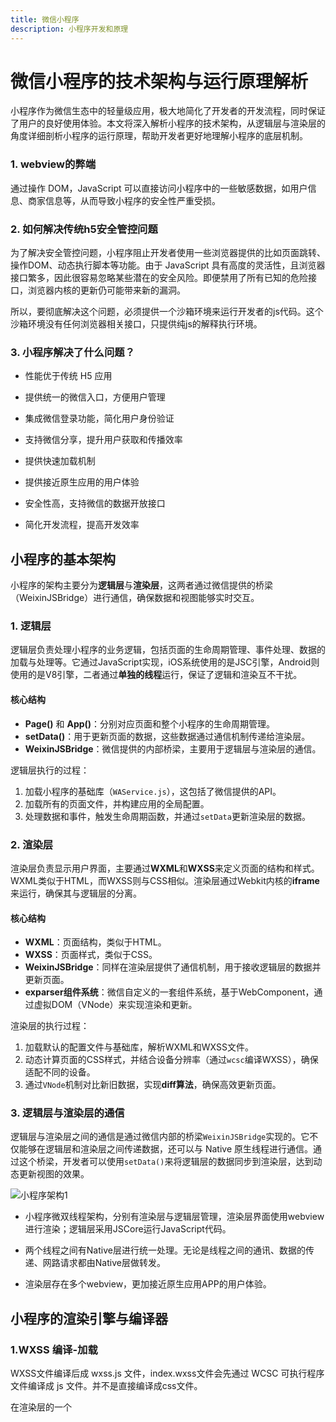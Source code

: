 ```yaml
---
title: 微信小程序
description: 小程序开发和原理
---
```


# 微信小程序的技术架构与运行原理解析

小程序作为微信生态中的轻量级应用，极大地简化了开发者的开发流程，同时保证了用户的良好使用体验。本文将深入解析小程序的技术架构，从逻辑层与渲染层的角度详细剖析小程序的运行原理，帮助开发者更好地理解小程序的底层机制。

### 1. webview的弊端

通过操作 DOM，JavaScript 可以直接访问小程序中的一些敏感数据，如用户信息、商家信息等，从而导致小程序的安全性严重受损。

### 2. 如何解决传统h5安全管控问题

为了解决安全管控问题，小程序阻止开发者使用一些浏览器提供的比如页面跳转、操作DOM、动态执行脚本等功能。由于 JavaScript 具有高度的灵活性，且浏览器接口繁多，因此很容易忽略某些潜在的安全风险。即便禁用了所有已知的危险接口，浏览器内核的更新仍可能带来新的漏洞。

所以，要彻底解决这个问题，必须提供一个沙箱环境来运行开发者的js代码。这个沙箱环境没有任何浏览器相关接口，只提供纯js的解释执行环境。

### 3. 小程序解决了什么问题？

- 性能优于传统 H5 应用

- 提供统一的微信入口，方便用户管理

- 集成微信登录功能，简化用户身份验证

- 支持微信分享，提升用户获取和传播效率

- 提供快速加载机制

- 提供接近原生应用的用户体验

- 安全性高，支持微信的数据开放接口

- 简化开发流程，提高开发效率

## 小程序的基本架构

小程序的架构主要分为**逻辑层**与**渲染层**，这两者通过微信提供的桥梁（WeixinJSBridge）进行通信，确保数据和视图能够实时交互。

### 1. 逻辑层

逻辑层负责处理小程序的业务逻辑，包括页面的生命周期管理、事件处理、数据的加载与处理等。它通过JavaScript实现，iOS系统使用的是JSC引擎，Android则使用的是V8引擎，二者通过**单独的线程**运行，保证了逻辑和渲染互不干扰。

#### 核心结构

- **Page()** 和 **App()**：分别对应页面和整个小程序的生命周期管理。
- **setData()**：用于更新页面的数据，这些数据通过通信机制传递给渲染层。
- **WeixinJSBridge**：微信提供的内部桥梁，主要用于逻辑层与渲染层的通信。

逻辑层执行的过程：

1. 加载小程序的基础库（`WAService.js`），这包括了微信提供的API。
2. 加载所有的页面文件，并构建应用的全局配置。
3. 处理数据和事件，触发生命周期函数，并通过`setData`更新渲染层的数据。

### 2. 渲染层

渲染层负责显示用户界面，主要通过**WXML**和**WXSS**来定义页面的结构和样式。WXML类似于HTML，而WXSS则与CSS相似。渲染层通过Webkit内核的**iframe**来运行，确保其与逻辑层的分离。

#### 核心结构

- **WXML**：页面结构，类似于HTML。
- **WXSS**：页面样式，类似于CSS。
- **WeixinJSBridge**：同样在渲染层提供了通信机制，用于接收逻辑层的数据并更新页面。
- **exparser组件系统**：微信自定义的一套组件系统，基于WebComponent，通过虚拟DOM（VNode）来实现渲染和更新。

渲染层的执行过程：

1. 加载默认的配置文件与基础库，解析WXML和WXSS文件。
2. 动态计算页面的CSS样式，并结合设备分辨率（通过`wcsc`编译WXSS），确保适配不同的设备。
3. 通过`VNode`机制对比新旧数据，实现**diff算法**，确保高效更新页面。

### 3. 逻辑层与渲染层的通信

逻辑层与渲染层之间的通信是通过微信内部的桥梁`WeixinJSBridge`实现的。它不仅能够在逻辑层和渲染层之间传递数据，还可以与 Native 原生线程进行通信。通过这个桥梁，开发者可以使用`setData()`来将逻辑层的数据同步到渲染层，达到动态更新视图的效果。

![小程序架构1](https://p.ipic.vip/ncwq4a.png)

- 小程序微双线程架构，分别有渲染层与逻辑层管理，渲染层界面使用webview进行渲染；逻辑层采用JSCore运行JavaScript代码。

- 两个线程之间有Native层进行统一处理。无论是线程之间的通讯、数据的传递、网路请求都由Native层做转发。

-  渲染层存在多个webview，更加接近原生应用APP的用户体验。

## 小程序的渲染引擎与编译器

### 1.WXSS  编译-加载

WXSS文件编译后成 wxss.js 文件，index.wxss文件会先通过 WCSC 可执行程序文件编译成 js 文件。并不是直接编译成css文件。

在渲染层的一个 <script> 标签中, 编译后的代码是通过 eval 方法注入执行的。

![image-20241020230320925](https://p.ipic.vip/uilw3j.png)

### 2. WXML - -  VirtualDOM 渲染流程

![image.png](https://p.ipic.vip/kyjnob.jpg)

generateFunc 就是接受动态数据，并生成虚拟DOM树的函数

- 如果没有有generateFun那么body标记内部展示 decodeName + "not found"，并输处错误日志
- 如果有，检查window或++global环境中自定义事件CustomEvent是否存在。
- document.dispatchEvent 触发自定义事件 将generateFunc当作参数传递给底层渲染库
- 在触发自定义事件的时候，添加当前时间节点，可以理解为生命周期pageFrame_generateFunc_ready

![image.png](https://p.ipic.vip/0bkqjv.jpg)

#### 3. 小程序事件

- 事件是视图层到逻辑层的通讯方式。
- 事件可以将用户的行为反馈到逻辑层进行处理。
- 事件可以绑定在组件上，当达到触发事件，就会执行逻辑层中对应的事件处理函数。
- 事件对象可以携带额外信息，如 id, dataset, touches 等等。


__小程序的事件都是和 js 原生事件相互转换的，小程序的 tap 事件底层是由 web 的 mouseup 事件转换来的。小程序 tap 事件的触发分为几个过程，首先底层实现是用 web 的 mouseup 事件触发了tap事件，底层为 window 绑定捕获阶段的 mouseup 事件。__

### 通信系统的设计

内置组件中有部分组件是利用到客户端原生提供的能力，既然需要客户端原生提供的能力，那就会涉及到渲染层与客户端的交互通信。这层通信机制在 iOS 和安卓系统的实现方式并不一样，iOS 是利用了 WKWebView 的提供 messageHandlers 特性，而在安卓则是往 WebView 的 window 对象注入一个原生方法，最终会封装成 WeiXinJSBridge 这样一个兼容层。在微信开发者工具中则是使用了websocket 进行了封装。

在微信小程序执行过程中，Native层，也就是客户端层分别向渲染层与逻辑层注入WeixinJSBridge以达到线程通讯的目的，WeixinJSBridge的<script>标记注入。

WeixinJSBridge提供了如下几个方法：

- invoke - 调用 Native API，以api方式调用开发工具提供的基础能力，并提供对应api执行后的回调。
- invokeCallbackHandler - Native 传递 invoke 方法回调结果
- on - 用来收集小程序开发者工具触发的事件回调
- publish - 渲染层发布消息，用来向逻辑业务层发送消息，也就是说要调用逻辑层的事件方法
- subscribe - 订阅逻辑层消息
- subscribeHandler - 视图层和逻辑层消息订阅转发
- setCustomPublishHandler - 自定义消息转发

### 生命周期

![流程图](https://p.ipic.vip/xhka7w.png)

每个页面对应一个独立的 webview 实例，因此页面数量理论上与 webview 实例数量一致。

在逻辑层就不一样了，内部只有 **一个 APP 实例**，所有页面里面的写的逻辑都在一个逻辑线程中执行

## 小程序路由设计

采用多个 webview 这种方式类似于多页面应用，因为多页面应用可以保留前一个页面的状态，所以路由的内部是基于多页应用的架构实现的。

在逻辑层中有打开新页面 navigateTo、重定向 redirectTo、页面返回 navigateBack 等，开发者通过官网提供的API触发。

无论是渲染层用户触发的行为，还是逻辑层 API 触发的行为，这个行为都会被发送到 Native 层，有Native 层统一控制路由。

对于 webview 的添加或删除都会有一个 路由栈 来维护。

小程序场景中路由变化相对应的栈变化：

- 小程序初始化的时候需要推入首页，新页面入栈。
- 打开新页面对应 navigateTo，新页面入栈
- 页面重定向 redirectTo，当前页面出栈，而后新页面入栈。
- 页面回退 navigateBack，页面一直出栈，到达指定页面停止。
- Tab切换 switchTab，页面全部出栈，只留下新的Tab页面。
- 重新加载 reLaunch，页面全部出栈，只留下新的页面。

## 渲染层基础库 WAWebview 

1. core-js模块：负责初始化框架js代码，编译js，加载业务逻辑js等功能
2. Foundation：基础模块，包含多个 API，如 EventEmitter（事件发布与订阅）、Ready 事件、基础库 Ready 事件、Bridge Ready 事件，以及环境变量（env 和 global）。
3. WeixinJSBridge：通讯模块，包含有on、publish、invoke、subscribe、invokeCallbackHandler、subscribeHandler。只是对Native注入通讯api的封装，便于内部调用。
4. 异常监听模块：基础库内针对promise或者js等异常事件的监听处理
5. 日志打印模块：包含wxNativeConsole、__webviewConsole__、wxConsole、wxPerfConsole等
6. 系统函数和第三方函数模块：调用系统函数、包装系统函数、调用小程序或插件函数
7. Report 信息上报模块：内部包含了非常多种类的上报 api 及异常监听 api
8. Exparser组件系统模块： WXML文件经过WCC编译器编译成js文件，生成$gwx()函数, $gwx()函数接收文件路径和动态数据生成virtualDOM，Exparser组件系统就是将virtualDOM转化成HTML标记
9. VirtualDOM 模块：主要模拟了DOM 接口上面的element() 对象
10. 默认样式注入模块

## 逻辑层基础库 WAService

1. core-js模块
2. Foundation：基础模块
3. WeixinJSBridge：通讯模块
4. NativeBuffer 模块：javascript语言自身只有字符串数据类型，没有二进制数据类型。 但在处理像TCP流或文件流时，必须使用到二进制数据。因此在微信小程序中，定义了一个NativeBuffer模块，该模块用来创建一个专门存放二进制数据的缓存区。
5. 日志打印模块
6. WerxinWorker模块：包含创建worker、结束当前workder、发送数据请求、监听回调等方法
7. JSContext 模块：JsContext是js代码执行的上下文对象，相当于一个webview中的 window 对象
8. appServiceEngine 模块：提供了App、Page、Component、Behavior、getApp、getCurrentPages等框架的基本对外接口

## WebComponent原理

抽离自定义组件为了提高复用率，提升开发效率

![img](https://p.ipic.vip/bl3v5j.png)

自定义元素类必须继承自window内置的 HTML 相关类， 这些类位于 window.<HTML*Element> ，他们都继承自 HTMLElement 类。

## 小程序的组件系统

微信的小程序组件系统基于**exparser**，它是一套类似于WebComponent的实现，允许开发者定义自定义组件。组件通过虚拟DOM（VNode）进行渲染，当数据发生变化时，系统会自动对比新旧节点，计算出需要更新的部分，从而实现页面的高效更新。

Exparser 的主要 特点 包括以下几点：

- 基于 Shadow DOM 模型：模型上与WebComponents的Shadow DOM高度相似，但不依赖浏览器的原生支持，也没有其他依赖库；实现时，还针对性地增加了其他API以支持小程序组件编程。
- 可在纯JS环境中运行：这意味着逻辑层也具有一定的组件树组织能力。
- 高效轻量：性能表现好，在组件实例极多的环境下表现尤其优异，同时代码尺寸也较小。

在自定义组件的概念基础上，我们可以把所有组件都进行分离，这样，各个组件也将具有各自独立的逻辑空间。每个组件都分别拥有自己的独立的数据、setData调用。

整个页面节点树实质上被拆分成了若干个ShadowTree（页面的body实质上也是一个组件，因而也是一个ShadowTree）最终组成了小程序中的 Composed Tree。
小程序中，所有节点树相关的操作都依赖于Exparser，包括WXML到页面最终节点树的构建、createSelectorQuery 调用和自定义组件特性等。

### 4. 补充与问题

#### 双线程对比单线程的优势？

双线程架构相比单线程架构的最大优势在于**性能和用户体验的提升**。通过渲染层和逻辑层的分离，小程序可以在保证高性能和流畅性的前提下处理复杂的业务逻辑，同时维护较好的用户界面响应。

1. **性能提升与流畅度**
   - **双线程：**在小程序的双线程架构中，渲染层与逻辑层分别运行在不同的线程中，渲染层通过Webview负责页面的显示，逻辑层通过JSCore引擎或V8引擎处理JavaScript业务逻辑。由于这两个线程分开执行，逻辑处理的复杂度不会影响界面渲染的流畅性，避免了UI卡顿的问题。
   - **单线程：**在传统的单线程架构中，渲染与逻辑处理共享同一线程。当业务逻辑复杂或进行耗时的操作时，容易阻塞渲染，导致界面卡顿甚至无响应，影响用户体验。

2. **提高用户体验**
   - **双线程：**由于渲染层和逻辑层独立运行，小程序可以在界面渲染时保持较高的响应速度，尤其是在用户与UI频繁交互时，保持界面的流畅度和即时响应。逻辑层的复杂计算不会影响用户看到的界面效果。
   - **单线程：**渲染和逻辑处理相互依赖，较长的逻辑处理可能导致页面渲染延迟，甚至阻塞整个应用的响应，这会显著降低用户体验。

#### 为什么不用HTML语法和WebComponents来实现渲染，而是选择自定义？

- 管控与安全：web技术可以通过脚本获取修改页面敏感内容或者随意跳转其它页面
- 能力有限：会限制小程序的表现形式
- 标签众多：增加理解成本

所以，小程序不能直接使用html标签渲染页面，其提供了10多个内置组件来收敛web标签，并且提供一个JavaScript沙箱环境来避免js访问任何浏览器api。

#### 为什么要实现 wxs 页面快速计算实时性 ？

如果业务场景为手势识别之类的，监听事件不断的触发，数据不断的改变。这样的业务场景中，可以想像，如果坐标值不断改变的话，在逻辑与视图分开的双线程架构中，线程与线程之间的通讯是非常频繁的，会有很大的性能问题。所以微信开放了一个标记<WXS>，可以在渲染层写部分js逻辑。这样话就可以在渲染层单独处理频繁改变的数据，这样的话就避免了线程与线程之间频繁通讯导致的性能和延时问题。

#### Native层在双线程架构中起到怎样的作用？

双线程的好处不仅仅是一分为二而已，还有强大的Native层做背后支撑

Native层除了做一些资源的动态注入，还负责着很多的事情，请求的转发，离线存储，组件渲染等等。界面主要由成熟的 Web 技术渲染，辅之以大量的接口提供丰富的客户端原生能力。同时，每个小程序页面都是用不同的WebView去渲染，这样可以提供更好的交互体验，更贴近原生体验，也避免了单个WebView的任务过于繁重。此外，界面渲染这一块还定义了一套内置组件以统一体验，并且提供一些基础和通用的能力，进一步降低开发者的学习门槛。值得一提的是，内置组件有一部分较复杂组件是用客户端原生渲染的，以提供更好的性能。

### webview-pageFrame设计原理

pageFrame注入的脚本与 pages/index 渲染层 webview 是一样的。正式因为pageFrame快速启动技术，就像一个工厂一样，可以快速生成webview的基础格式。在这其中pageFrame就是业务webview的模板。

### pageframe.html 快速打开新页面

小程序每个视图层页面内容都是通过pageframe.html模板来生成的，包括小程序启动的首页

- 首页启动时，即第一次通过pageframe.html生成内容后，后台服务会缓存 pageframe.html 模板首次生成的html内容。
- 非首次新打开页面时，页面请求的pageframe.html内容直接走后台缓存
- 非首次新打开页面时，pageframe.html页面引入的外链js资源，走本地缓存

这样在后续新打开页面时，都会走缓存的pageframe的内容，避免重复生成，快速打开一个新页面。

既然每个视图层页面由pageframe模板生成，那么小程序每个页面独有的页面内容如dom和样式等如何生成呢？

这主要是利用 nw.js 的 executeScript 方法来执行一段js脚本来 注入 当前页面相关的代码，包括当前页面的配置，注入当前页的 css 以及当前页面的 virtual dom 的生成。

视图页面生成的dom结构中，document.body 已无 pageframe.html 模板中对应 body 中的 script 内容，这是因为视图层的WAWebview.js在通过virtual dom生成真实dom过程中，它会挂载到页面的document.body上，覆盖掉pageframe.html模板中对应 document.body 的内容。

## 结语

微信小程序通过将逻辑层与渲染层分离、引入双线程架构和组件化系统，极大提升了开发效率和用户体验。通过了解其背后的技术架构，开发者可以更灵活地优化代码结构，充分发挥小程序的性能潜力。在日常开发中，理解渲染与逻辑层的通信机制、掌握编译器的工作原理，将帮助开发者更加深入地掌握小程序的开发技巧。
